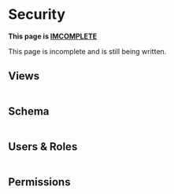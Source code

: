 # Security

<div class="warning">

**This page is <u>IMCOMPLETE</u>**

This page is incomplete and is still being written.

</div>

## Views

```sql
```

## Schema

```sql
```

## Users & Roles

```sql
```

## Permissions

```sql
```
